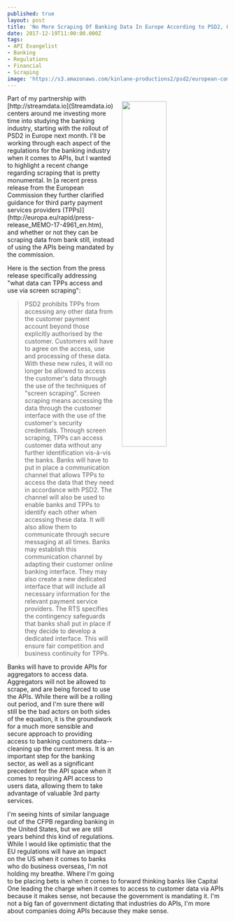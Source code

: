 ```yaml
---
published: true
layout: post
title: 'No More Scraping Of Banking Data In Europe According to PSD2, Only APIs'
date: 2017-12-19T11:00:00.000Z
tags:
- API Evangelist
- Banking
- Regulations
- Financial
- Scraping
image: 'https://s3.amazonaws.com/kinlane-productions2/psd2/european-commission-press-release-psd2-scraping.png"'
---
```

<p><a href="http://europa.eu/rapid/press-release_MEMO-17-4961_en.htm"><img src="https://s3.amazonaws.com/kinlane-productions2/psd2/european-commission-press-release-psd2-scraping.png" align="right" width="45%" style="padding: 15px" /></a></p>Part of my partnership with [http://streamdata.io](Streamdata.io) centers around me investing more time into studying the banking industry, starting with the rollout of PSD2 in Europe next month. I'll be working through each aspect of the regulations for the banking industry when it comes to APIs, but I wanted to highlight a recent change regarding scraping that is pretty monumental. In [a recent press release from the European Commission they further clarified guidance for third party payment services providers (TPPs)](http://europa.eu/rapid/press-release_MEMO-17-4961_en.htm), and whether or not they can be scraping data from bank still, instead of using the APIs being mandated by the commission.

Here is the section from the press release specifically addressing "what data can TPPs access and use via screen scraping":

> PSD2 prohibits TPPs from accessing any other data from the customer payment account beyond those explicitly authorised by the customer. Customers will have to agree on the access, use and processing of these data.
> With these new rules, it will no longer be allowed to access the customer's data through the use of the techniques of "screen scraping". Screen scraping means accessing the data through the customer interface with the use of the customer's security credentials. Through screen scraping, TPPs can access customer data without any further identification vis-à-vis the banks.
> Banks will have to put in place a communication channel that allows TPPs to access the data that they need in accordance with PSD2. The channel will also be used to enable banks and TPPs to identify each other when accessing these data. It will also allow them to communicate through secure messaging at all times.
> Banks may establish this communication channel by adapting their customer online banking interface. They may also create a new dedicated interface that will include all necessary information for the relevant payment service providers.
> The RTS specifies the contingency safeguards that banks shall put in place if they decide to develop a dedicated interface. This will ensure fair competition and business continuity for TPPs.

Banks will have to provide APIs for aggregators to access data. Aggregators will not be allowed to scrape, and are being forced to use the APIs. While there will be a rolling out period, and I'm sure there will still be the bad actors on both sides of the equation, it is the groundwork for a much more sensible and secure approach to providing access to banking customers data--cleaning up the current mess. It is an important step for the banking sector, as well as a significant precedent for the API space when it comes to requiring API access to users data, allowing them to take advantage of valuable 3rd party services.

I'm seeing hints of similar language out of the CFPB regarding banking in the United States, but we are still years behind this kind of regulations. While I would like optimistic that the EU regulations will have an impact on the US when it comes to banks who do business overseas, I'm not holding my breathe. Where I'm going to be placing bets is when it comes to forward thinking banks like Capital One leading the charge when it comes to access to customer data via APIs because it makes sense, not because the government is mandating it. I'm not a big fan of government dictating that industries do APIs, I'm more about companies doing APIs because they make sense.
